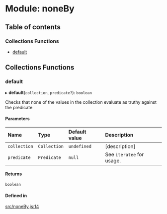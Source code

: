 # Module: noneBy

## Table of contents

### Collections Functions

- [default](noneBy.md#default)

## Collections Functions

### default

▸ **default**(`collection`, `predicate?`): `boolean`

Checks that none of the values in the collection evaluate as truthy against the predicate

#### Parameters

| Name | Type | Default value | Description |
| :------ | :------ | :------ | :------ |
| `collection` | `Collection` | `undefined` | [description] |
| `predicate` | `Predicate` | `null` | See `iteratee` for usage. |

#### Returns

`boolean`

#### Defined in

[src/noneBy.js:14](https://github.com/Twipped/js-utils/blob/f2eceb5/src/noneBy.js#L14)
